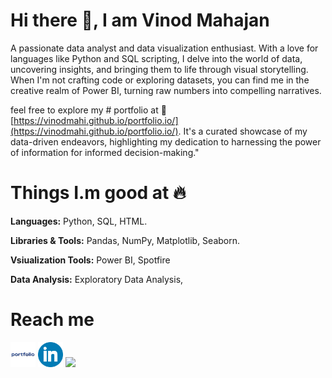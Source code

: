 # Hi there 👋, I am Vinod Mahajan

A passionate data analyst and data visualization enthusiast. With a love for languages like Python and SQL scripting, I delve into the world of data, uncovering insights, and bringing them to life through visual storytelling. When I'm not crafting code or exploring datasets, you can find me in the creative realm of Power BI, turning raw numbers into compelling narratives.
 
feel free to explore my # portfolio at 🔗 [https://vinodmahi.github.io/portfolio.io/](https://vinodmahi.github.io/portfolio.io/). It's a curated showcase of my data-driven endeavors, highlighting my dedication to harnessing the power of information for informed decision-making."

# Things I.m good at 🔥
 **Languages:**  Python, SQL, HTML.
 
**Libraries & Tools:** Pandas, NumPy, Matplotlib, Seaborn.

**Vsiualization Tools:** Power BI, Spotfire

**Data Analysis:** Exploratory Data Analysis,

# Reach me
[<img src='https://github.com/vinodmahi/vinodmahi/blob/main/portfolio%20image.png' alt='Portfolio' height='40'>](https://vinodmahi.github.io/portfolio.io/)  [<img src='https://github.com/vinodmahi/vinodmahi/blob/main/317750_linkedin_icon.png' alt='linkedin' height='40'>](https://www.linkedin.com/in/vinod-mahajanrs/)  [<img target="_blank" src="https://img.icons8.com/cotton/64/000000/whatsapp--v4.png" height ='40'>](https://wa.me/919113030328) 







